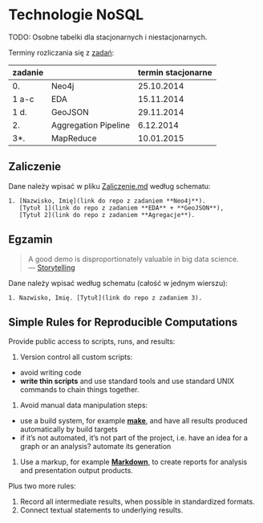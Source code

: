 # Technologie NoSQL

TODO: Osobne tabelki dla stacjonarnych i niestacjonarnych.

Terminy rozliczania się z [zadań](http://wbzyl.inf.ug.edu.pl/nosql/zadania):

| zadanie |                      | termin stacjonarne |
|---------|--------------------- |------------|
| 0.      | Neo4j                | 25.10.2014 |
| 1 a-c   | EDA                  | 15.11.2014 |
| 1 d.    | GeoJSON              | 29.11.2014 |
| 2.      | Aggregation Pipeline |  6.12.2014 |
| 3*.     | MapReduce            | 10.01.2015 |


## Zaliczenie

Dane należy wpisać w pliku [Zaliczenie.md](Zaliczenie.md) według schematu:

    1. [Nazwisko, Imię](link do repo z zadaniem **Neo4j**).
       [Tytuł 1](link do repo z zadaniem **EDA** + **GeoJSON**),
       [Tytuł 2](link do repo z zadaniem **Agregacje**).


## Egzamin

> A good demo is disproportionately valuable in big data science.<br>
> — [Storytelling](http://en.wikipedia.org/wiki/Storytelling)

Dane należy wpisać według schematu (całość w jednym wierszu):

    1. Nazwisko, Imię. [Tytuł](link do repo z zadaniem 3).


## Simple Rules for Reproducible Computations

Provide public access to scripts, runs, and results:

1. Version control all custom scripts:
  - avoid writing code
  - **write thin scripts** and use standard tools and use standard UNIX
    commands to chain things together.
1. Avoid manual data manipulation steps:
  - use a build system, for example [**make**](http://bost.ocks.org/mike/make/),
    and have all results produced automatically by build targets
  - if it’s not automated, it’s not part of the project,
    i.e. have an idea for a graph or an analysis?
    automate its generation
1. Use a markup, for example
   [**Markdown**](http://daringfireball.net/projects/markdown/syntax),
   to create reports for analysis and presentation output products.

Plus two more rules:

1. Record all intermediate results, when possible in standardized formats.
1. Connect textual statements to underlying results.
